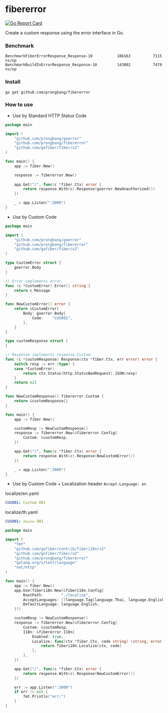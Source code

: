 # fibererror

[![Go Report Card](https://goreportcard.com/badge/github.com/prongbang/fibererror)](https://goreportcard.com/report/github.com/prongbang/fibererror)

Create a custom response using the error interface in Go.

### Benchmark

```shell
BenchmarkFiberErrorResponse_Response-10    	      186163	      7115 ns/op
BenchmarkBuildInErrorResponse_Response-10      	  143802	      7479 ns/op
```

### Install

```shell
go get github.com/prongbang/fibererror
```

### How to use

- Use by Standard HTTP Status Code

```go
package main

import (
	"github.com/prongbang/goerror"
	"github.com/prongbang/fibererror"
	"github.com/gofiber/fiber/v2"
)

func main() {
	app := fiber.New()

	response := fibererror.New()
	
	app.Get("/", func(c *fiber.Ctx) error {
		return response.With(c).Response(goerror.NewUnauthorized())
	})

	_ = app.Listen(":3000")
}
```

- Use by Custom Code

```go
package main

import (
	"github.com/prongbang/goerror"
	"github.com/prongbang/fibererror"
	"github.com/gofiber/fiber/v2"
)

type CustomError struct {
	goerror.Body
}

// Error implements error.
func (c *CustomError) Error() string {
	return c.Message
}

func NewCustomError() error {
	return &CustomError{
		Body: goerror.Body{
			Code:    "CUS001",
		},
	}
}

type customResponse struct {
}

// Response implements response.Custom.
func (c *customResponse) Response(ctx *fiber.Ctx, err error) error {
	switch resp := err.(type) {
	case *CustomError:
		return ctx.Status(http.StatusBadRequest).JSON(resp)
	}
	return nil
}

func NewCustomResponse() fibererror.Custom {
	return &customResponse{}
}

func main() {
	app := fiber.New()

	customResp := NewCustomResponse()
	response := fibererror.New(&fibererror.Config{
		Custom: &customResp,
	})

	app.Get("/", func(c *fiber.Ctx) error {
		return response.With(c).Response(NewCustomError())
	})

	_ = app.Listen(":3000")
}
```

- Use by Custom Code + Localization header `Accept-Language: en`

localize/en.yaml
```yaml
CUS001: Custom 001
```

localize/th.yaml
```yaml
CUS001: ดัดแปลง 001
```

```go
package main

import (
	"fmt"
	"github.com/gofiber/contrib/fiberi18n/v2"
	"github.com/gofiber/fiber/v2"
	"github.com/prongbang/fibererror"
	"golang.org/x/text/language"
	"net/http"
)

func main() {
	app := fiber.New()
	app.Use(fiberi18n.New(&fiberi18n.Config{
		RootPath:        "./localize",
		AcceptLanguages: []language.Tag{language.Thai, language.English},
		DefaultLanguage: language.English,
	}))

	customResp := NewCustomResponse()
	response := fibererror.New(&fibererror.Config{
		Custom: &customResp,
		I18n: &fibererror.I18n{
			Enabled: true,
			Localize: func(ctx *fiber.Ctx, code string) (string, error) {
				return fiberi18n.Localize(ctx, code)
			},
		},
	})

	app.Get("/", func(c *fiber.Ctx) error {
		return response.With(c).Response(NewCustomError())
	})

	err := app.Listen(":3000")
	if err != nil {
		fmt.Println("err:")
	}
}
```